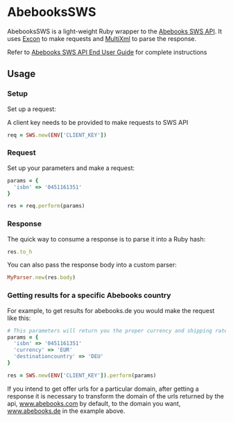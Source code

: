 # AbebooksSWS

AbebooksSWS is a light-weight Ruby wrapper to the
[Abebooks SWS API][3]. It uses [Excon][1] to make requests and
[MultiXml][2] to parse the response.

Refer to [Abebooks SWS API End User Guide][3] for complete instructions

## Usage

### Setup

Set up a request:

A client key needs to be provided to make requests to SWS API

```ruby
req = SWS.new(ENV['CLIENT_KEY'])
```
### Request

Set up your parameters and make a request:

```ruby
params = {
  'isbn' => '0451161351'
}

res = req.perform(params)
```

### Response

The quick way to consume a response is to parse it into a Ruby hash:

```ruby
res.to_h
```

You can also pass the response body into a custom parser:

```ruby
MyParser.new(res.body)
```

### Getting results for a specific Abebooks country

For example, to get results for abebooks.de you would make the request like this:

```ruby
# This parameters will return you the proper currency and shipping rates for Germany
params = {
  'isbn' => '0451161351'
  'currency' => 'EUR'
  'destinationcountry' => 'DEU'
}

res = SWS.new(ENV['CLIENT_KEY']).perform(params)
```

If you intend to get offer urls for a particular domain, after getting a response it is necessary to transform the domain of the urls returned by the api, www.abebooks.com by default, to the domain you want, www.abebooks.de in the example above.

[1]: https://github.com/geemus/excon
[2]: https://github.com/sferik/multi_xml
[3]: http://www.abebooks.com/docs/AffiliateProgram/WebServices/end-user-guide.pdf
